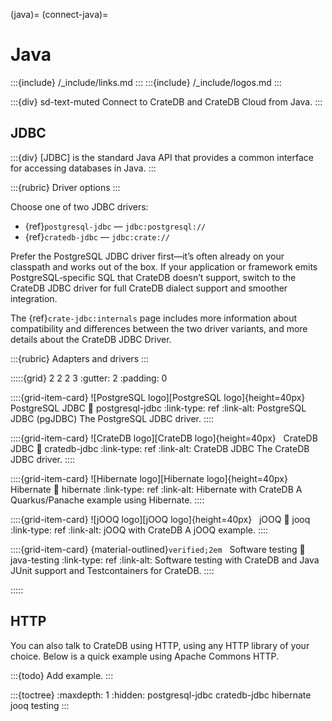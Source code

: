 (java)=
(connect-java)=

# Java

:::{include} /_include/links.md
:::
:::{include} /_include/logos.md
:::

:::{div} sd-text-muted
Connect to CrateDB and CrateDB Cloud from Java.
:::

## JDBC

:::{div}
[JDBC] is the standard Java API that provides a common interface for accessing
databases in Java.
:::

:::{rubric} Driver options
:::

Choose one of two JDBC drivers:

- {ref}`postgresql-jdbc` — `jdbc:postgresql://`
- {ref}`cratedb-jdbc` — `jdbc:crate://`

Prefer the PostgreSQL JDBC driver first—it’s often already on your classpath
and works out of the box. If your application or framework emits
PostgreSQL‑specific SQL that CrateDB doesn’t support, switch to the CrateDB
JDBC driver for full CrateDB dialect support and smoother integration.

The {ref}`crate-jdbc:internals` page includes more information
about compatibility and differences between the two driver variants,
and more details about the CrateDB JDBC Driver.

:::{rubric} Adapters and drivers
:::

:::::{grid} 2 2 2 3
:gutter: 2
:padding: 0

::::{grid-item-card} ![PostgreSQL logo][PostgreSQL logo]{height=40px} &nbsp; PostgreSQL JDBC
:link: postgresql-jdbc
:link-type: ref
:link-alt: PostgreSQL JDBC (pgJDBC)
The PostgreSQL JDBC driver.
::::

::::{grid-item-card} ![CrateDB logo][CrateDB logo]{height=40px} &nbsp; CrateDB JDBC
:link: cratedb-jdbc
:link-type: ref
:link-alt: CrateDB JDBC
The CrateDB JDBC driver.
::::

::::{grid-item-card} ![Hibernate logo][Hibernate logo]{height=40px} &nbsp; Hibernate
:link: hibernate
:link-type: ref
:link-alt: Hibernate with CrateDB
A Quarkus/Panache example using Hibernate.
::::

::::{grid-item-card} ![jOOQ logo][jOOQ logo]{height=40px} &nbsp; jOOQ
:link: jooq
:link-type: ref
:link-alt: jOOQ with CrateDB
A jOOQ example.
::::

::::{grid-item-card} {material-outlined}`verified;2em` &nbsp; Software testing
:link: java-testing
:link-type: ref
:link-alt: Software testing with CrateDB and Java
JUnit support and Testcontainers for CrateDB.
::::

:::::

## HTTP

You can also talk to CrateDB using HTTP, using any HTTP library of your choice.
Below is a quick example using Apache Commons HTTP.

:::{todo}
Add example.
:::


:::{toctree}
:maxdepth: 1
:hidden:
postgresql-jdbc
cratedb-jdbc
hibernate
jooq
testing
:::
